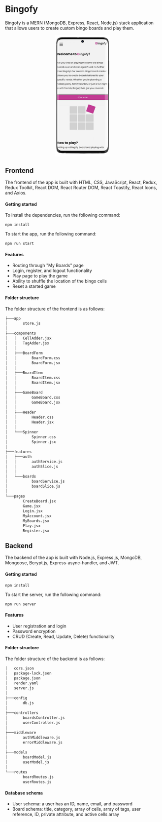 # Bingofy

Bingofy is a MERN (MongoDB, Express, React, Node.js) stack application that allows users to create custom bingo boards and play them.

<p align="center">
	<img 
	src="./frontend/src/assets/mobile-mockup.png"
	alt="Mobile mockup"
        width="180" />
</p>

## Frontend

The frontend of the app is built with HTML, CSS, JavaScript, React, Redux, Redux Toolkit, React DOM, React Router DOM, React Toastify, React Icons, and Axios.

#### Getting started

To install the dependencies, run the following command:

```
npm install
```

To start the app, run the following command:

```
npm run start
```

#### Features

- Routing through "My Boards" page
- Login, register, and logout functionality
- Play page to play the game
- Ability to shuffle the location of the bingo cells
- Reset a started game

#### Folder structure

The folder structure of the frontend is as follows:

```
├───app
│       store.js
│
├───components
│   │   CellAdder.jsx
│   │   TagAdder.jsx
│   │
│   ├───BoardForm
│   │       BoardForm.css
│   │       BoardForm.jsx
│   │
│   ├───BoardItem
│   │       BoardItem.css
│   │       BoardItem.jsx
│   │
│   ├───GameBoard
│   │       GameBoard.css
│   │       GameBoard.jsx
│   │
│   ├───Header
│   │       Header.css
│   │       Header.jsx
│   │
│   └───Spinner
│           Spinner.css
│           Spinner.jsx
│
├───features
│   ├───auth
│   │       authService.js
│   │       authSlice.js
│   │
│   └───boards
│           boardService.js
│           boardSlice.js
│
└───pages
        CreateBoard.jsx
        Game.jsx
        Login.jsx
        MyAccount.jsx
        MyBoards.jsx
        Play.jsx
        Register.jsx
```

## Backend

The backend of the app is built with Node.js, Express.js, MongoDB, Mongoose, Bcrypt.js, Express-async-handler, and JWT.

#### Getting started

```
npm install
```

To start the server, run the following command:

```
npm run server
```

#### Features

- User registration and login
- Password encryption
- CRUD (Create, Read, Update, Delete) functionality

#### Folder structore

The folder structure of the backend is as follows:

```
│   cors.json
│   package-lock.json
│   package.json
│   render.yaml
│   server.js
│
├───config
│       db.js
│
├───controllers
│       boardsController.js
│       userController.js
│
├───middleware
│       authMiddleware.js
│       errorMiddleware.js
│
├───models
│       boardModel.js
│       userModel.js
│
└───routes
        boardRoutes.js
        userRoutes.js
```

#### Database schema

- User schema: a user has an ID, name, email, and password
- Board schema: title, category, array of cells, array of tags, user reference, ID, private attribute, and active cells array
